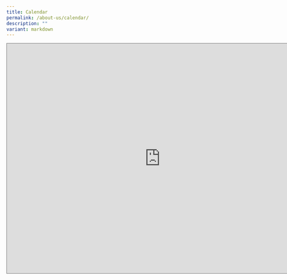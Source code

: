 ```yaml
---
title: Calendar
permalink: /about-us/calendar/
description: ""
variant: markdown
---
```

<iframe scrolling="no" frameborder="0" height="600" width="800" style="border:solid 1px #777" src="https://calendar.google.com/calendar/embed?height=600&amp;wkst=1&amp;bgcolor=%23ffffff&amp;ctz=Asia%2FSingapore&amp;showNav=1&amp;showPrint=0&amp;showCalendars=0&amp;showTabs=0&amp;showDate=0&amp;showTz=0&amp;src=Y19iYWNmNDYxZDI0MzBiZGU5ODQ1N2Q2N2RlNTVhMjBkOWNjYTM0N2EwMWE5YjM2ODg3ODI4NDNiMGRiZmJjZTNlQGdyb3VwLmNhbGVuZGFyLmdvb2dsZS5jb20&amp;src=ZW4uc2luZ2Fwb3JlI2hvbGlkYXlAZ3JvdXAudi5jYWxlbmRhci5nb29nbGUuY29t&amp;color=%237CB342&amp;color=%23F09300"></iframe>